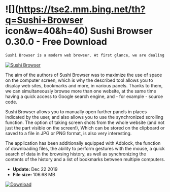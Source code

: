 # ![](https://tse2.mm.bing.net/th?q=Sushi+Browser icon&w=40&h=40) Sushi Browser 0.30.0 - Free Download

```sh
Sushi Browser is a modern web browser. At first glance, we are dealing with another application of this kind, which does not stand out from the competition with anything special, but it is only a semblance.
```
[![Sushi Browser](https://gallery.dpcdn.pl/imgc/Tools/82169/g_-_420x350_1.5_-_x35ba69c1-cead-413f-94b0-8c92c5ddb7da.jpg)](https://softexe.net/win/internet/browsers/sushi-browser:afph.html)

The aim of the authors of Sushi Browser was to maximize the use of space on the computer screen, which is why the described tool allows you to display web sites, bookmarks and more, in various panels. Thanks to them, we can simultaneously browse more than one website, at the same time having a quick access to Google search engine, and - for example - source code.
 
 Sushi Browser allows you to manually open further panels in places indicated by the user, and also allows you to use the synchronized scrolling function. The option of taking screen shots from the whole website (and not just the part visible on the screen!), Which can be stored on the clipboard or saved to a file in JPG or PNG format, is also very interesting.
 
 The application has been additionally equipped with Adblock, the function of downloading files, the ability to perform gestures with the mouse, a quick search of data in the browsing history, as well as synchronizing the contents of the history and a list of bookmarks between multiple computers.


- **Update:** Dec 22 2019
- **File size:** 106.68 MB

[![Download](https://cdn.softexe.net/static/img/download.png)](https://softexe.net/win/internet/browsers/sushi-browser:afph.html)

